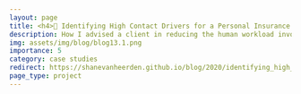 ```yaml
---
layout: page
title: <h4>📧 Identifying High Contact Drivers for a Personal Insurance Provider</h4>
description: How I advised a client in reducing the human workload involved with answering customer queries
img: assets/img/blog/blog13.1.png
importance: 5
category: case studies
redirect: https://shanevanheerden.github.io/blog/2020/identifying_high_contact_drivers_for_a_personal_insurance_provider/
page_type: project
---
```

